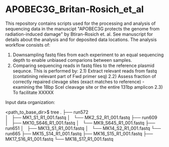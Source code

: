 # APOBEC3G_Britan-Rosich_et_al

This repository contains scripts used for the processing and analysis of sequencing data in the manuscipt "APOBEC3G protects the genome from radiation-induced damage" by Btiran-Rosich et. al. See manuscript for details about the analysis and for deposited data locations.
The analysis workflow consists of:
1) Downsampling fastq files from each experiment to an equal sequencing depth to enable unbiased comparions between samples.
2) Comparing sequencing reads in fastq files to the reference plasmid sequnce. This is performed by:
  2.1) Extract relevant reads from fastq (contatining relevant part of Fwd primer seq)
  2.2) Assess fraction of correctly repaired clevage sites (exact matches to reference) - examining the 18bp SceI cleavage site or the entire 131bp amplicon
  2.3) To facilitate XXXXX



Input data organization:

<path_to_base_dir>$ tree
.
├── run572 <br>
│   ├── MK1_S1_R1_001.fastq
│   └── MK2_S2_R1_001.fastq
├── run609 <br>
│   ├── MK10_S646_R1_001.fastq 
│   └── MK9_S645_R1_001.fastq 
├── run651
│   ├── MK13_S1_R1_001.fastq 
│   └── MK14_S2_R1_001.fastq 
└── run665
    ├── MK15_S14_R1_001.fastq
    ├── MK16_S15_R1_001.fastq
    ├── MK17_S16_R1_001.fastq
    └── MK18_S17_R1_001.fastq


